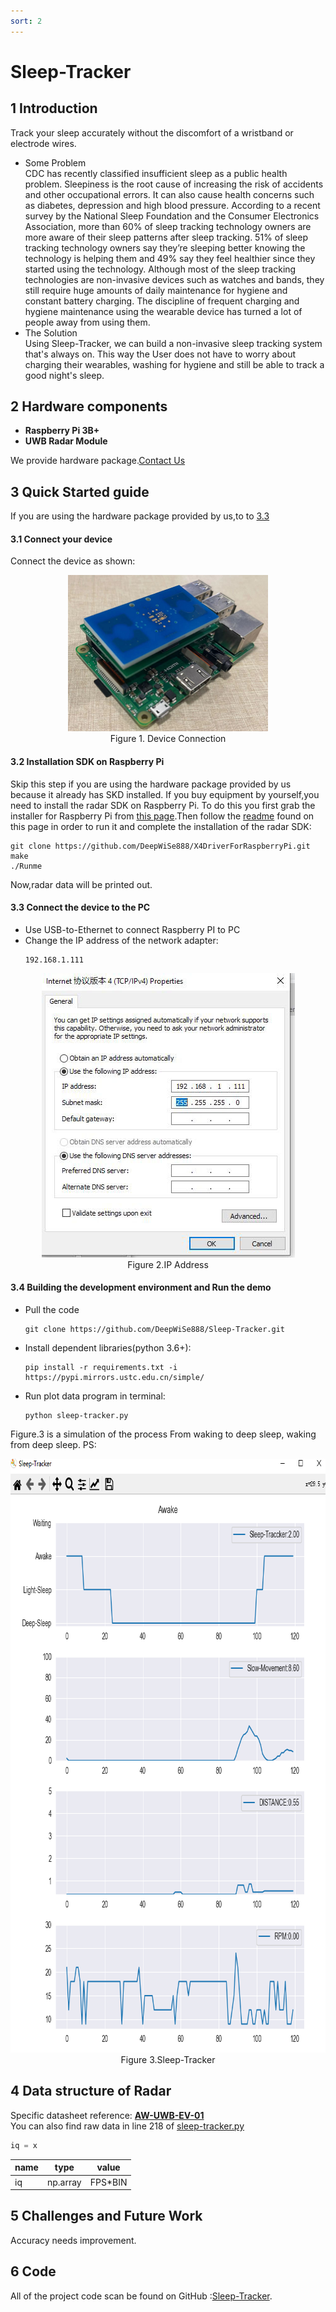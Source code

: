 ```yaml
---
sort: 2
---
```


# Sleep-Tracker
## 1 Introduction
Track your sleep accurately without the discomfort of a wristband or electrode wires.
* Some Problem  
  CDC has recently classified insufficient sleep as a public health problem. Sleepiness is the root cause of increasing the risk of accidents and other occupational errors. It can also cause health concerns such as diabetes, depression and high blood pressure.
  According to a recent survey by the National Sleep Foundation and the Consumer Electronics Association, more than 60% of sleep tracking technology owners are more aware of their sleep patterns after sleep tracking. 51% of sleep tracking technology owners say they’re sleeping better knowing the technology is helping them and 49% say they feel healthier since they started using the technology.
  Although most of the sleep tracking technologies are non-invasive devices such as watches and bands, they still require huge amounts of daily maintenance for hygiene and constant battery charging. The discipline of frequent charging and hygiene maintenance using the wearable device has turned a lot of people away from using them.
* The Solution  
  Using Sleep-Tracker, we can build a non-invasive sleep tracking system that's always on. This way the User does not have to worry about charging their wearables, washing for hygiene and still be able to track a good night's sleep.

## 2 Hardware components
* **Raspberry Pi 3B+**
* **UWB Radar Module**

We provide hardware package.[Contact Us](https://www.wirush.ai/aiwise-contact)

## 3 Quick Started guide
If you are using the hardware package provided by us,to to [3.3](#33-connect-the-device-to-the-pc) 

#### 3.1 Connect your device
Connect the device as shown:
<div align=center>
<img src="https://raw.githubusercontent.com/DeepWiSe888/AIWiSeDoc/main/img/sleepTracker1.png" width="320" height="250"/> 
</div>
<center>Figure 1. Device Connection</center>



  
#### 3.2 Installation SDK on Raspberry Pi
Skip this step if you are using the hardware package provided by us  because it already has SKD installed.
If you buy equipment by yourself,you need to install the radar SDK on Raspberry Pi. To do this you first grab the installer for Raspberry Pi from [this page](https://github.com/DeepWiSe888/X4DriverForRaspberryPi).Then follow the [readme](https://github.com/DeepWiSe888/X4DriverForRaspberryPi/blob/main/Readme.md) found on this page in order to run it and complete the installation of the radar SDK:

```shell
git clone https://github.com/DeepWiSe888/X4DriverForRaspberryPi.git
make 
./Runme
```
Now,radar data will be printed out.

#### 3.3 Connect the device to the PC
* Use USB-to-Ethernet to connect Raspberry PI to PC
* Change the IP address of the network adapter:
  ```
  192.168.1.111
  ```
<div align=center>
<img src="https://raw.githubusercontent.com/DeepWiSe888/AIWiSeDoc/main/img/sleepTracker2.jpg" width="405" height="455"/> 
</div>
<center>Figure 2.IP Address</center>

#### 3.4 Building the development environment and Run the demo
* Pull the code
  ```shell
  git clone https://github.com/DeepWiSe888/Sleep-Tracker.git
  ```
* Install dependent libraries(python 3.6+):
  ```shell
  pip install -r requirements.txt -i https://pypi.mirrors.ustc.edu.cn/simple/
  ```
* Run plot data program in terminal:
  ```shell
  python sleep-tracker.py
  ```
Figure.3 is a simulation of the process From waking to deep sleep, waking from deep sleep.
PS:
<div align=center>
<img src="https://raw.githubusercontent.com/DeepWiSe888/AIWiSeDoc/main/img/sleepTracker3.jpg" width="785" height="950"/> 
</div>
<center>Figure 3.Sleep-Tracker</center>


## 4 Data structure of Radar
Specific datasheet reference: **[AW-UWB-EV-01](https://deepwise888.github.io/AIWiSeDoc/product/0~10g.html#11---aw-uwb-ev-01)**  
You can also find raw data in line 218 of [sleep-tracker.py](https://github.com/DeepWiSe888/Sleep-Tracker/blob/main/sleep-tracker.py)

```python
iq = x
```

| name      | type        | value    |  
|-----------|-------------|----------|  
| iq        | np.array    | FPS*BIN  |  



## 5 Challenges and Future Work
Accuracy needs improvement.

## 6 Code
All of the project code scan be found on GitHub :[Sleep-Tracker](https://github.com/DeepWiSe888/Sleep-Tracker).

